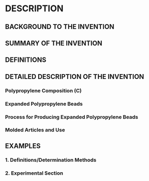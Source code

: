 # DESCRIPTION

## BACKGROUND TO THE INVENTION

## SUMMARY OF THE INVENTION

## DEFINITIONS

## DETAILED DESCRIPTION OF THE INVENTION

### Polypropylene Composition (C)

### Expanded Polypropylene Beads

### Process for Producing Expanded Polypropylene Beads

### Molded Articles and Use

## EXAMPLES

### 1. Definitions/Determination Methods

### 2. Experimental Section

